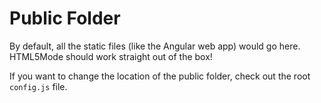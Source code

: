 # Public Folder

By default, all the static files (like the Angular web app) would go here. HTML5Mode should work straight out of the box!

If you want to change the location of the public folder, check out the root `config.js` file.
